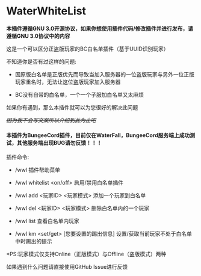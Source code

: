 # WaterWhiteList
**本插件遵循GNU 3.0开源协议，如果你想使用插件代码/修改插件并进行发布，请遵循GNU 3.0协议中的内容**

这是一个可以区分正盗版玩家的BC白名单插件（基于UUID识别玩家）

不知道你是否有过这样的问题:

* 因原版白名单是正版优先而导致当加入服务器的一位盗版玩家与另外一位正版玩家重名时，无法让这位盗版玩家加入服务器

* BC没有自带的白名单，一个一个子服加白名单又太麻烦

如果你有遇到，那么本插件就可以为您很好的解决此问题

*~~因为我不会写文案所以介绍到此为止吧~~*

#### 本插件为BungeeCord插件，目前仅在WaterFall，BungeeCord服务端上成功测试，其他服务端出现BUG请勿反馈！！！ 

插件命令:

* /wwl              															插件帮助菜单

* /wwl whitelist <on/off>                                          启用/禁用白名单插件

* /wwl add <玩家ID> <玩家模式>                             添加一个玩家到白名单

* /wwl del <玩家ID> <玩家模式>                              删除白名单内的一个玩家

* /wwl list                                                                    查看白名单内玩家

* /wwl km <set/get> [您要设置的踢出信息]           设置/获取当前玩家不处于白名单中时踢出的提示

*PS:玩家模式仅支持Online（正版模式）与Offline（盗版模式）两种

如果遇到什么问题请直接使用GitHub Issue进行反馈
